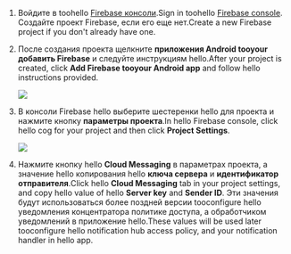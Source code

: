 

1. <span data-ttu-id="8566b-101">Войдите в toohello [Firebase консоли](https://firebase.google.com/console/).</span><span class="sxs-lookup"><span data-stu-id="8566b-101">Sign in toohello [Firebase console](https://firebase.google.com/console/).</span></span> <span data-ttu-id="8566b-102">Создайте проект Firebase, если его еще нет.</span><span class="sxs-lookup"><span data-stu-id="8566b-102">Create a new Firebase project if you don't already have one.</span></span>
2. <span data-ttu-id="8566b-103">После создания проекта щелкните **приложения Android tooyour добавить Firebase** и следуйте инструкциям hello.</span><span class="sxs-lookup"><span data-stu-id="8566b-103">After your project is created, click **Add Firebase tooyour Android app** and follow hello instructions provided.</span></span>

    ![](./media/notification-hubs-enable-firebase-cloud-messaging/notification-hubs-add-firebase-to-android-app.png)
3. <span data-ttu-id="8566b-104">В консоли Firebase hello выберите шестеренки hello для проекта и нажмите кнопку **параметры проекта**.</span><span class="sxs-lookup"><span data-stu-id="8566b-104">In hello Firebase console, click hello cog for your project and then click **Project Settings**.</span></span>

    ![](./media/notification-hubs-enable-firebase-cloud-messaging/notification-hubs-firebase-console-project-settings.png)
4. <span data-ttu-id="8566b-105">Нажмите кнопку hello **Cloud Messaging** в параметрах проекта, а значение hello копирования hello **ключа сервера** и **идентификатор отправителя**.</span><span class="sxs-lookup"><span data-stu-id="8566b-105">Click hello **Cloud Messaging** tab in your project settings, and copy hello value of hello **Server key** and **Sender ID**.</span></span> <span data-ttu-id="8566b-106">Эти значения будут использоваться более поздней версии tooconfigure hello уведомления концентратора политике доступа, а обработчиком уведомлений в приложение hello.</span><span class="sxs-lookup"><span data-stu-id="8566b-106">These values will be used later tooconfigure hello notification hub access policy, and your notification handler in hello app.</span></span>
